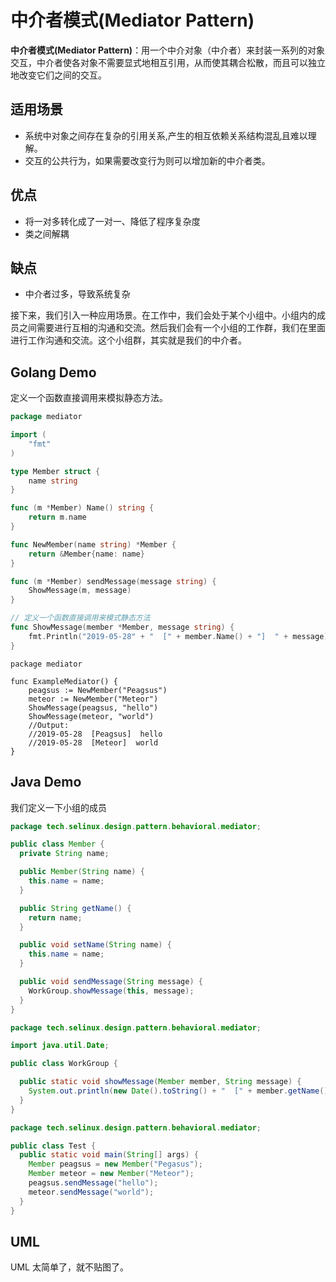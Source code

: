 # 中介者模式(Mediator Pattern)

**中介者模式(Mediator Pattern)**：用一个中介对象（中介者）来封装一系列的对象交互，中介者使各对象不需要显式地相互引用，从而使其耦合松散，而且可以独立地改变它们之间的交互。

## 适用场景

- 系统中对象之间存在复杂的引用关系,产生的相互依赖关系结构混乱且难以理解。
- 交互的公共行为，如果需要改变行为则可以增加新的中介者类。

## 优点

- 将一对多转化成了一对一、降低了程序复杂度
- 类之间解耦

## 缺点

- 中介者过多，导致系统复杂

接下来，我们引入一种应用场景。在工作中，我们会处于某个小组中。小组内的成员之间需要进行互相的沟通和交流。然后我们会有一个小组的工作群，我们在里面进行工作沟通和交流。这个小组群，其实就是我们的中介者。

## Golang Demo

定义一个函数直接调用来模拟静态方法。

```go
package mediator

import (
    "fmt"
)

type Member struct {
    name string
}

func (m *Member) Name() string {
    return m.name
}

func NewMember(name string) *Member {
    return &Member{name: name}
}

func (m *Member) sendMessage(message string) {
    ShowMessage(m, message)
}

// 定义一个函数直接调用来模式静态方法
func ShowMessage(member *Member, message string) {
    fmt.Println("2019-05-28" + "  [" + member.Name() + "]  " + message)
}

```

```golang
package mediator

func ExampleMediator() {
    peagsus := NewMember("Peagsus")
    meteor := NewMember("Meteor")
    ShowMessage(peagsus, "hello")
    ShowMessage(meteor, "world")
    //Output:
    //2019-05-28  [Peagsus]  hello
    //2019-05-28  [Meteor]  world
}

```

## Java Demo

我们定义一下小组的成员

```java
package tech.selinux.design.pattern.behavioral.mediator;

public class Member {
  private String name;

  public Member(String name) {
    this.name = name;
  }

  public String getName() {
    return name;
  }

  public void setName(String name) {
    this.name = name;
  }

  public void sendMessage(String message) {
    WorkGroup.showMessage(this, message);
  }
}
```

```java
package tech.selinux.design.pattern.behavioral.mediator;

import java.util.Date;

public class WorkGroup {

  public static void showMessage(Member member, String message) {
    System.out.println(new Date().toString() + "  [" + member.getName() + "]  " + message);
  }
}
```

```java
package tech.selinux.design.pattern.behavioral.mediator;

public class Test {
  public static void main(String[] args) {
    Member peagsus = new Member("Pegasus");
    Member meteor = new Member("Meteor");
    peagsus.sendMessage("hello");
    meteor.sendMessage("world");
  }
}
```

## UML

UML 太简单了，就不贴图了。